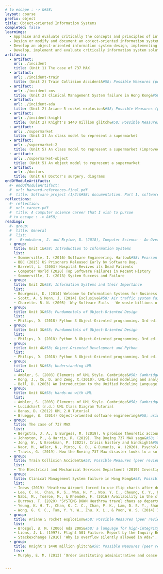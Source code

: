 ```yaml
---
# to escape : -> &#58;
layout: course
prefix: object
title: Object-oriented Information Systems
completed: false
learnings:
  - Appraise and evaluate critically the concepts and principles of information systems.
  - Design or modify and document an object-oriented information system using appropriate tools.
  - Develop an object-oriented information system design, implementing this knowledge in applicable programming languages, such as Python and SQL.
  - Develop, implement and evaluate critically information system solutions to facilitate business decisions.
artifacts:
  - artifact:
    url: ./incident
    title: (Unit 1) The case of 737 MAX
  - artifact:
    url: ./incident-train
    title: (Unit 2) Train Collision Accident&#58; Possible Measures (peer review)
  - artifact:
    url: ./incident-cms
    title: (Unit 2) Clinical Management System failure in Hong Kong&#58; Possible Measures (peer review)
  - artifact:
    url: ./incident-ada
    title: (Unit 2) Ariane 5 rocket explosion&#58; Possible Measures (peer review)
  - artifact:
    url: ./incident-knight
    title: (Unit 2) Knight's $440 million glitch&#58; Possible Measures (peer review)
  - artifact:
    url: ./supermarket
    title: (Unit 3) An class model to represent a supermarket
  - artifact:
    url: ./supermarket-2
    title: (Unit 5) An class model to represent a supermarket (improved)
  - artifact:
    url: ./supermarket-object
    title: (Unit 5) An object model to represent a supermarket
  - artifact:
    url: ./doctors
    title: (Unit 6) Doctor's surgery, diagrams
endOfModuleArtifacts:
  #- endOfModuleArtifact:
  #  url: harvard-references-final.pdf
  #  title: Software project (1/2)&#58; documentation. Part 1, software documentation; part 2, technical notes; part 3, testing documentation.
reflections:
  #- reflection:
  #  url: career.pdf
  #  title: A computer science career that I wish to pursue
  # to escape : -> &#58;
readings:
  #- group:
  #  title: General
  #  list:
  #  - Brookshear, J. and Brylow, D. (2018), Computer Science - An Overview. 13th ed. Harlow&#58; Pearson.
  - group:
    title: Unit 1&#58; Introduction to Information Systems
    list:
    - Sommerville, I. (2016) Software Engineering. Harlow&#58; Pearson
    - BBC (2015) US Prisoners Released Early by Software Bug.
    - Barrett, L. (2003) Hospital Revives its Dead Patients
    - Computer World (2020) Top Software Failures in Recent History
    - Sommerville, I. (2013) System Success and Failure
  - group:
    title: Unit 2&#58; Information Systems and their Importance
    list:
    - Bourgeois, D. (2014) Welcome to Information Systems for Business and Beyond. Saylor Academy.
    - Scott, A. & Menn, J. (2014) Exclusive&#58; Air traffic system failure caused by computer memory shortage. Reuters.
    - Charette. R. N. (2005) 'Why Software Fails - We waste billions of dollars each year on entirely preventable mistakes'. IEEE Spectrum. Available from https://spectrum.ieee.org/why-software-fails [Accessed on 19/11/2021]
  - group:
    title: Unit 3&#58; Fundamentals of Object-Oriented Design
    list:
    - Philips, D. (2018) Python 3 Object-Oriented programming. 3rd ed. Packt Publishing. Chapters 1 & 5.
  - group:
    title: Unit 3&#58; Fundamentals of Object-Oriented Design
    list:
    - Philips, D. (2018) Python 3 Object-Oriented programming. 3rd ed. Packt Publishing. Chapters 2 & 3.
  - group:
    title: Unit 4&#58; Object-Oriented Development and Python
    list:
    - Philips, D. (2018) Python 3 Object-Oriented programming. 3rd ed. Packt Publishing. Chapters 2 & 3.
  - group:
    title: Unit 5&#58; Understanding UML
    list:
    - Ambler, S. (2003) Elements of UML Style. Cambridge&#58; Cambridge University Press. Chapters 1, 2, 3
    - Kong, J., Xu, D. and Zeng, X.(2010). UML-based modeling and analysis of security threats. International Journal of Software Engineering and Knowledge Engineering 20(6)&#58; 875-897.
    - Bell, D. (2003) An Introduction to the Unified Modeling Language. IBM Developer Works.
  - group:
    title: Unit 6&#58; Hands-on with UML
    list:
    - Ambler, S. (2003) Elements of UML Style. Cambridge&#58; Cambridge University Press. Chapters 4, 6, 8 & 9
    - Lucidchart (n.d.) UML Class Diagram Tutorial
    - Banas, D. (2012) UML 2.0 Tutorial
    - Bruegge, B. (2014) Object-oriented software engineering&#58; using UML, patterns, and Java. Harlow&#58; Pearson
  - group:
    title: The case of 737 MAX
    list:
    - Bergstra, J. A., & Burgess, M. (2019). A promise theoretic account of the boeing 737 Max MCAS algorithm affair. arXiv preprint arXiv:2001.01543. Available from&#58; https://www.spacesafetymagazine.com/wp-content/uploads/2019/05/B-737-MAX.pdf [Accessed on 13/11/2021]
    - Johnston, P., & Harris, R. (2019). The Boeing 737 MAX saga&#58; lessons for software organizations. Software Quality Professional, 21(3), 4-12. Available from&#58; https://c2y6x2t8.rocketcdn.me/wp-content/uploads/2019/09/the-boeing-737-max-saga-lessons-for-software-organizations.pdf [Accessed on 13/11/2021]
    - Jong, W., & Broekman, P. (2021). Crisis history and hindsight&#58; A stakeholder perspective on the case of Boeing 737-Max. Public Relations Inquiry, 10(2), 185-196. Available from&#58; https://journals.sagepub.com/doi/pdf/10.1177/2046147X211001350 [Accessed on 13/11/2021]
    - Naor, M., Adler, N., Pinto, G. D., & Dumanis, A. (2020). Psychological Safety in Aviation New Product Development Teams&#58; Case Study of 737 MAX Airplane. Sustainability, 12(21), 8994. Available from&#58; https://www.mdpi.com/2071-1050/12/21/8994/pdf [Accessed on 13/11/2021]
    - Travis, G. (2019). How the Boeing 737 Max disaster looks to a software developer. IEEE Spectrum, 18. Available from https://ansymore.uantwerpen.be/system/files/uploads/courses/SE3BAC/p04_03Boeing737Max_1.pdf [Accessed on 13/11/2021]
  - group:
    title: Train Collision Accident&#58; Possible Measures (peer review)
    list:
    - The Electrical and Mechanical Services Department (2019) Investigation Report on Incident of the New Signalling System Testing on MTR Tsuen Wan Line. Available at&#58; https://www.emsd.gov.hk/filemanager/en/content_1377/TWL_New_Signalling_System_Testing_Incident_Report_(Eng).pdf [Accessed 18/11/2021].
  - group:
    title: Clinical Management System failure in Hong Kong&#58; Possible Measures (peer review)
    list:
    - Inews (2019) 'Heathrow Airport forced to use flip charts after departure screens go blank'. Inews. Available from https://inews.co.uk/inews-lifestyle/travel/heathrow-staff-forced-to-use-whiteboards-after-departure-screens-go-blank-202299 [Accessed on 19/11/2021]
    - Lee, C. H., Chan, R. S., Wan, H. Y., Woo, Y. C., Cheung, C. Y., Fong, C. H., ... & Lam, K. S. (2018) Dietary intake of anti-oxidant vitamins A, C, and E Is inversely associated with adverse cardiovascular outcomes in Chinese—A 22-years population-based prospective study. Nutrients, 10(11), 1664.
    - Nabi, M., Toeroe, M., & Khendek, F. (2016) Availability in the cloud&#58; State of the art. Journal of Network and Computer Applications, 60, 54-67.
    - Burrows. T. (2020) 'SYSTEMS DOWN Heathrow travel chaos as departure boards FAIL in huge IT glitch sparking cancellations and delays'. The Sun. Available from https://www.thesun.co.uk/news/10975547/heathrow-travel-chaos-departure-boards-fail-it-glitch/ [Accessed on 19/11/2021]
    - Yeung, K. H. T., Chan, K. C. C., Chan, P. K., Lam, D. S. Y., Sham, P. C. O., Yau, Y. S., ... & Nelson, E. A. S. (2018) Influenza vaccine effectiveness in hospitalised Hong Kong children&#58; feasibility of estimates from routine surveillance data. Vaccine, 36(24), 3477-3485. DOI&#58; https://doi.org/10.1016/j.vaccine.2018.04.081
    - Wong, G. K. C., Tam, Y. Y. W., Zhu, X. L., & Poon, W. S. (2014) Incidence and mortality of spontaneous subarachnoid hemorrhage in Hong Kong from 2002 to 2010&#58; a Hong Kong hospital authority clinical management system database analysis. World neurosurgery, 81(3-4), 552-556.
  - group:
    title: Ariane 5 rocket explosion&#58; Possible Measures (peer review)
    list:
    - Brosgol, B. M. (2006) Ada 2005&#58; a language for high-integrity applications. CrossTalk–The Journal of Defense Systems, 19(8), 8-11.
    - Lions, J. L. (1997). Flight 501 Failure. Report by the Inquiry Board. Paris.
    - Stackexchange (2016) 'Why is overflow silently allowed in Ada?'. Available from https://softwareengineering.stackexchange.com/questions/324771/why-is-overflow-silently-allowed-in-ada [Accessed on 19/11/2021]
  - group:
    title: Knight's $440 million glitch&#58; Possible Measures (peer review)
    list:
    - Murphy, E. M. (2013) ‘Order instituting administrative and cease-and-desist proceedings, pursuant to sections 15(b) and 21c of the securities exchange act of 1934, making findings, and imposing remedial sanctions and a cease-and-desist order’. Securities Exchange Act of 1934, Release No. 70694 / October 16, 2013. Administrative proceeding File No. 3-1557. Available from https://www.sec.gov/litigation/admin/2013/34-70694.pdf. [Accessed on 20/11/2021]


---
```


